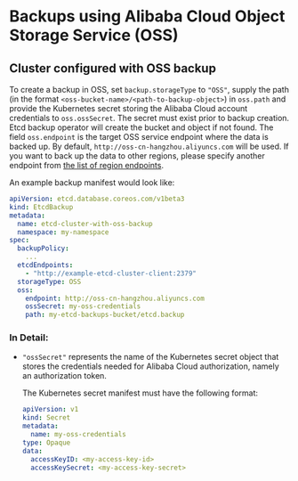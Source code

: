 # Backups using Alibaba Cloud Object Storage Service (OSS)

## Cluster configured with OSS backup

To create a backup in OSS, set `backup.storageType` to `"OSS"`, supply the path (in the format `<oss-bucket-name>/<path-to-backup-object>`) in `oss.path` and provide the Kubernetes secret storing the Alibaba Cloud account credentials to `oss.ossSecret`.  The secret must exist prior to backup creation. Etcd backup operator will create the bucket and object if not found. The field `oss.endpoint` is the target OSS service endpoint where the data is backed up. By default, `http://oss-cn-hangzhou.aliyuncs.com` will be used. If you want to back up the data to other regions, please specify another endpoint from [the list of region endpoints](https://www.alibabacloud.com/help/doc-detail/31837.htm).


An example backup manifest would look like:

```yaml
apiVersion: etcd.database.coreos.com/v1beta3
kind: EtcdBackup
metadata:
  name: etcd-cluster-with-oss-backup
  namespace: my-namespace
spec:
  backupPolicy:
    ...
  etcdEndpoints:
    - "http://example-etcd-cluster-client:2379"
  storageType: OSS
  oss:
    endpoint: http://oss-cn-hangzhou.aliyuncs.com
    ossSecret: my-oss-credentials
    path: my-etcd-backups-bucket/etcd.backup
```

### In Detail:

- `"ossSecret"` represents the name of the Kubernetes secret object that stores the credentials needed for Alibaba Cloud authorization, namely an authorization token.

  The Kubernetes secret manifest must have the following format:
  ```yaml
  apiVersion: v1
  kind: Secret
  metadata:
    name: my-oss-credentials
  type: Opaque
  data:
    accessKeyID: <my-access-key-id>
    accessKeySecret: <my-access-key-secret>
 ```
